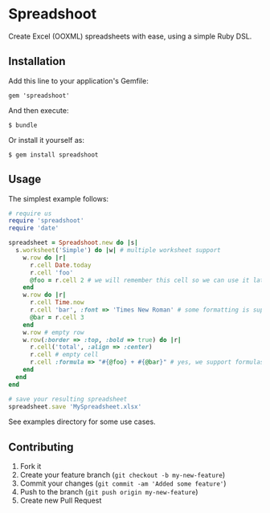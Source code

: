 # Spreadshoot

Create Excel (OOXML) spreadsheets with ease, using a simple Ruby DSL.

## Installation

Add this line to your application's Gemfile:

    gem 'spreadshoot'

And then execute:

    $ bundle

Or install it yourself as:

    $ gem install spreadshoot

## Usage

The simplest example follows:

```ruby
# require us
require 'spreadshoot'
require 'date'

spreadsheet = Spreadshoot.new do |s|
  s.worksheet('Simple') do |w| # multiple worksheet support
    w.row do |r|
      r.cell Date.today
      r.cell 'foo'
      @foo = r.cell 2 # we will remember this cell so we can use it later in the formula
    end
    w.row do |r|
      r.cell Time.now
      r.cell 'bar', :font => 'Times New Roman' # some formatting is supported, more to come
      @bar = r.cell 3
    end
    w.row # empty row
    w.row(:border => :top, :bold => true) do |r|
      r.cell('total', :align => :center)
      r.cell # empty cell
      r.cell :formula => "#{@foo} + #{@bar}" # yes, we support formulas
    end
  end
end

# save your resulting spreadsheet
spreadsheet.save 'MySpreadsheet.xlsx'
```

See examples directory for some use cases.

## Contributing

1. Fork it
2. Create your feature branch (`git checkout -b my-new-feature`)
3. Commit your changes (`git commit -am 'Added some feature'`)
4. Push to the branch (`git push origin my-new-feature`)
5. Create new Pull Request
